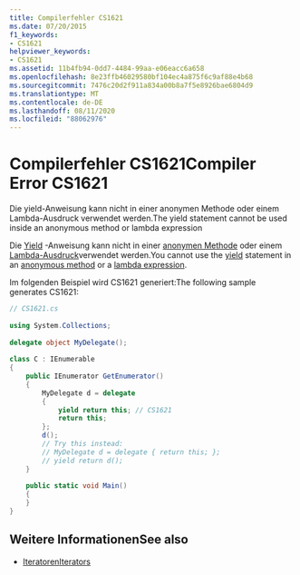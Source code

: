 ```yaml
---
title: Compilerfehler CS1621
ms.date: 07/20/2015
f1_keywords:
- CS1621
helpviewer_keywords:
- CS1621
ms.assetid: 11b4fb94-0dd7-4484-99aa-e06eacc6a658
ms.openlocfilehash: 8e23ffb46029580bf104ec4a875f6c9af88e4b68
ms.sourcegitcommit: 7476c20d2f911a834a00b8a7f5e8926bae6804d9
ms.translationtype: MT
ms.contentlocale: de-DE
ms.lasthandoff: 08/11/2020
ms.locfileid: "88062976"
---
```

# <a name="compiler-error-cs1621"></a><span data-ttu-id="d19f0-102">Compilerfehler CS1621</span><span class="sxs-lookup"><span data-stu-id="d19f0-102">Compiler Error CS1621</span></span>
<span data-ttu-id="d19f0-103">Die yield-Anweisung kann nicht in einer anonymen Methode oder einem Lambda-Ausdruck verwendet werden.</span><span class="sxs-lookup"><span data-stu-id="d19f0-103">The yield statement cannot be used inside an anonymous method or lambda expression</span></span>  
  
<span data-ttu-id="d19f0-104">Die [Yield](../language-reference/keywords/yield.md) -Anweisung kann nicht in einer [anonymen Methode](../language-reference/operators/delegate-operator.md) oder einem [Lambda-Ausdruck](../language-reference/operators/lambda-expressions.md)verwendet werden.</span><span class="sxs-lookup"><span data-stu-id="d19f0-104">You cannot use the [yield](../language-reference/keywords/yield.md) statement in an [anonymous method](../language-reference/operators/delegate-operator.md) or a [lambda expression](../language-reference/operators/lambda-expressions.md).</span></span>
  
<span data-ttu-id="d19f0-105">Im folgenden Beispiel wird CS1621 generiert:</span><span class="sxs-lookup"><span data-stu-id="d19f0-105">The following sample generates CS1621:</span></span>
  
```csharp  
// CS1621.cs  
  
using System.Collections;  
  
delegate object MyDelegate();  
  
class C : IEnumerable  
{  
    public IEnumerator GetEnumerator()  
    {  
        MyDelegate d = delegate  
        {  
            yield return this; // CS1621  
            return this;  
        };  
        d();  
        // Try this instead:  
        // MyDelegate d = delegate { return this; };  
        // yield return d();  
    }  
  
    public static void Main()  
    {  
    }  
}  
```  
  
## <a name="see-also"></a><span data-ttu-id="d19f0-106">Weitere Informationen</span><span class="sxs-lookup"><span data-stu-id="d19f0-106">See also</span></span>

- [<span data-ttu-id="d19f0-107">Iteratoren</span><span class="sxs-lookup"><span data-stu-id="d19f0-107">Iterators</span></span>](../programming-guide/concepts/iterators.md)
